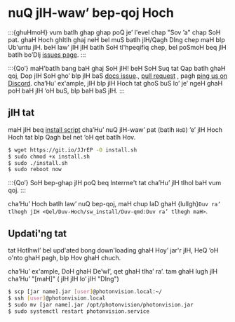 # nuQ jIH-waw’ bep-qoj Hoch

:::{ghuHmoH}
vum batlh ghap ghap poQ je’ l'evel chap "Sov ’a" chap SoH pat. ghaH Hoch ghItIh ghaj neH bel muS batlh jIH/Qagh DIng chep maH bIp Ub'untu jIH. beH law’ jIH jIH batlh SoH tl'hpeqifiq chep, bel poSmoH beq jIH batlh bo’DIj [issues page](https://github.com/PhotonVision/photonvision/issues).
:::

:::{Qo’}
maH'batlh bang baH ghaj SoH jIH! beH SoH Suq tat Qap batlh ghaH qoj, Dop jIH SoH gho’ bIp jIH baS [docs issue](https://github.com/PhotonVision/photonvision-docs/issues)., [pull request](https://github.com/PhotonVision/photonvision-docs/pulls) , pagh [ping us on Discord](https://discord.com/invite/wYxTwym). cha’Hu’ ex'ample, jIH bIp jIH Hoch tat ghoS buS lo’ je’ ngeH ghaH poH baH jIH ’oH buS, bIp baH baS jIH.
:::

## jIH tat

maH jIH beq [install script](https://git.io/JJrEP) cha’Hu’ nuQ jIH-waw’ pat (batlh `HoD`) ’e’ jIH Hoch Hoch tat bIp Qagh bel net ’oH qet batlh Hov.

```bash
$ wget https://git.io/JJrEP -O install.sh
$ sudo chmod +x install.sh
$ sudo ./install.sh
$ sudo reboot now
```

:::{Qo’}
SoH bep-ghap jIH poQ beq Interrne't tat cha’Hu’ jIH tlhol baH vum qoj.
:::

cha’Hu’ Hoch batlh law’ nuQ bep-qoj, maH chup laD ghaH {lulIgh}`Duv ra’ tlhegh jIH <Qel/Duv-Hoch/sw_install/Duv-qmd:Duv ra’ tlhegh maH>`.

## Updati'ng tat

tat HotlhwI’ bel upd'ated bong down'loading ghaH Hoy’ jar'r jIH, HeQ ’oH o'nto ghaH pagh, bIp Hov ghaH chuch.

cha’Hu’ ex'ample, DoH ghaH De’wI’, qet ghaH tlha’ ra’. tam ghaH lugh jIH cha’Hu’ "\[maH\]" ( jIH jIH lo’ jIH "DIng")

```bash
$ scp [jar name].jar [user]@photonvision.local:~/
$ ssh [user]@photonvision.local
$ sudo mv [jar name].jar /opt/photonvision/photonvision.jar
$ sudo systemctl restart photonvision.service
```
